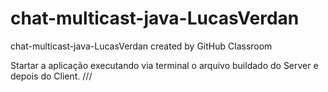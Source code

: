 # chat-multicast-java-LucasVerdan
chat-multicast-java-LucasVerdan created by GitHub Classroom

Startar a aplicação executando via terminal o arquivo buildado do Server e depois do Client.
///
